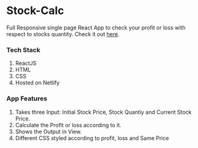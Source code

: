 # Stock-Calc

Full Responsive single page React App to check your profit or loss with respect to stocks quantity. Check it out [here](https://stock-calc-react.netlify.app/).  

 ### Tech Stack

1. ReactJS
3. HTML
4. CSS
5. Hosted on Netlify

### App Features

1. Takes three Input: Initial Stock Price, Stock Quantiy and Current Stock Price.
2. Calculate the Profit or loss according to it.
3. Shows the Output in View.
4. Different CSS styled according to profit, loss and Same Price
